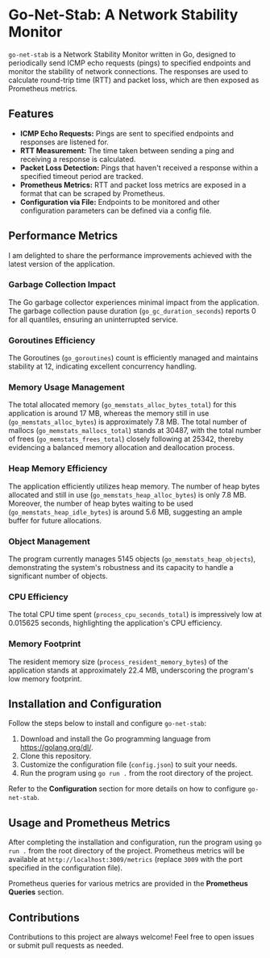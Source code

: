 # Go-Net-Stab: A Network Stability Monitor

`go-net-stab` is a Network Stability Monitor written in Go, designed to periodically send ICMP echo requests (pings) to specified endpoints and monitor the stability of network connections. The responses are used to calculate round-trip time (RTT) and packet loss, which are then exposed as Prometheus metrics.

## Features

- **ICMP Echo Requests:** Pings are sent to specified endpoints and responses are listened for.
- **RTT Measurement:** The time taken between sending a ping and receiving a response is calculated.
- **Packet Loss Detection:** Pings that haven't received a response within a specified timeout period are tracked.
- **Prometheus Metrics:** RTT and packet loss metrics are exposed in a format that can be scraped by Prometheus.
- **Configuration via File:** Endpoints to be monitored and other configuration parameters can be defined via a config file.

## Performance Metrics

I am delighted to share the performance improvements achieved with the latest version of the application.

### Garbage Collection Impact

The Go garbage collector experiences minimal impact from the application. The garbage collection pause duration (`go_gc_duration_seconds`) reports 0 for all quantiles, ensuring an uninterrupted service. 

### Goroutines Efficiency

The Goroutines (`go_goroutines`) count is efficiently managed and maintains stability at 12, indicating excellent concurrency handling.

### Memory Usage Management

The total allocated memory (`go_memstats_alloc_bytes_total`) for this application is around 17 MB, whereas the memory still in use (`go_memstats_alloc_bytes`) is approximately 7.8 MB. The total number of mallocs (`go_memstats_mallocs_total`) stands at 30487, with the total number of frees (`go_memstats_frees_total`) closely following at 25342, thereby evidencing a balanced memory allocation and deallocation process.

### Heap Memory Efficiency

The application efficiently utilizes heap memory. The number of heap bytes allocated and still in use (`go_memstats_heap_alloc_bytes`) is only 7.8 MB. Moreover, the number of heap bytes waiting to be used (`go_memstats_heap_idle_bytes`) is around 5.6 MB, suggesting an ample buffer for future allocations.

### Object Management

The program currently manages 5145 objects (`go_memstats_heap_objects`), demonstrating the system's robustness and its capacity to handle a significant number of objects.

### CPU Efficiency

The total CPU time spent (`process_cpu_seconds_total`) is impressively low at 0.015625 seconds, highlighting the application's CPU efficiency.

### Memory Footprint

The resident memory size (`process_resident_memory_bytes`) of the application stands at approximately 22.4 MB, underscoring the program's low memory footprint.

## Installation and Configuration

Follow the steps below to install and configure `go-net-stab`:

1. Download and install the Go programming language from https://golang.org/dl/.
2. Clone this repository.
3. Customize the configuration file (`config.json`) to suit your needs.
4. Run the program using `go run .` from the root directory of the project.

Refer to the **Configuration** section for more details on how to configure `go-net-stab`.

## Usage and Prometheus Metrics

After completing the installation and configuration, run the program using `go run .` from the root directory of the project. Prometheus metrics will be available at `http://localhost:3009/metrics` (replace `3009` with the port specified in the configuration file).

Prometheus queries for various metrics are provided in the **Prometheus Queries** section.

## Contributions

Contributions to this project are always welcome! Feel free to open issues or submit pull requests as needed.

